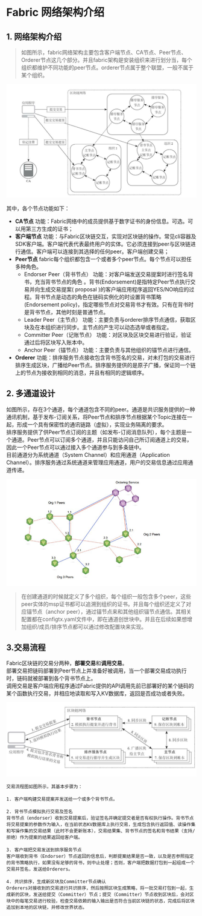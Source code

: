 # Fabric 网络架构介绍

## 1. 网络架构介绍

> 如图所示，fabric网络架构主要包含客户端节点、CA节点、Peer节点、Orderer节点这几个部分。并且fabric架构是安装组织来进行划分当，每个组织都维护不同功能的peer节点。orderer节点属于整个联盟，一般不属于某个组织。

![](/assets/timg.jpg)

其中，各个节点功能如下：

* **CA节点**
  功能：Fabric网络中的成员提供基于数字证书的身份信息。可选。可以用第三方生成的证书；
* **客户端节点**
  功能：与Fabric区块链交互，实现对区块链的操作。常见cli容器及SDK客户端。客户端代表代表最终用户的实体。它必须连接到peer与区块链进行通信。客户端可以连接到其选择的任何peer。客户端创建交易；
* **Peer节点**
  fabric每个组织都包含一个或者多个peer节点。每个节点可以担任多种角色。
  * Endorser Peer（背书节点）
    功能：对客户端发送交易提案时进行签名背书，充当背书节点的角色 。背书\(Endorsement\)是指特定Peer节点执行交易并向生成交易提案\( proposal \)的客户端应用程序返回YES/NO响应的过程。背书节点是动态的角色在链码实例化的时设置背书策略\(Endorsement policy\)，指定哪些节点对交易背书才有效。只有在背书时是背书节点，其他时刻是普通节点。
  * Leader Peer（主节点）
    功能：主要负责与orderer排序节点通信，获取区块及在本组织进行同步。主节点的产生可以动态选举或者指定。
  * Committer Peer（记账节点）
    功能：对区块及区块交易进行验证，验证通过后将区块写入账本中。
  * Anchor Peer（锚节点）
    功能：主要负责与其他组织的锚节点进行通信。  
* **Orderer**
  功能：排序服务节点接收包含背书签名的交易，对未打包的交易进行排序生成区块，广播给Peer节点。排序服务提供的是原子广播，保证同一个链上的节点为接收到相同的消息，并且有相同的逻辑顺序。

## 2. 多通道设计

如图所示，存在3个通道，每个通道包含不同的peer。通道是共识服务提供的一种通讯机制，基于发布-订阅关系，将Peer节点和排序节点根据某个Topic连接在一起，形成一个具有保密性的通讯链路（虚拟），实现业务隔离的要求。  
排序服务提供了供Peer节点订阅的主题（如发布-订阅消息队列），每个主题是一个通道。Peer节点可以订阅多个通道，并且只能访问自己所订阅通道上的交易，因此一个Peer节点可以通过接入多个通道参与到多条链中。  
目前通道分为系统通道（System Channel）和应用通道（Application Channel）。排序服务通过系统通道来管理应用通道，用户的交易信息通过应用通道传递。

![](/assets/tongdao.jpg)

> 在创建通道的时候就定义了多个组织，每个组织一般包含多个peer，这些peer实体的msp证书都可以追溯到组织的证书。并且每个组织还定义了对应锚节点（anchor peer），通过锚节点来和其他组织锚节点通信。其相关配置都在configtx.yaml文件中，即在通道创世块中。并且在后续如果想增加组织/成员/排序节点都可以通过修改配置块来实现。

## 3.交易流程

Fabric区块链的交易分两种，**部署交易**和**调用交易**。  
部署交易把链码部署到Peer节点上并准备好被调用，当一个部署交易成功执行时，链码就被部署到各个背书节点上。  
调用交易是客户端应用程序通过Fabric提供的API调用先前已部署好的某个链码的某个函数执行交易，并相应地读取和写入KV数据库，返回是否成功或者失败。

![](/assets/jiaoyi1.jpg)

```
交易流程图如图所示，其基本步骤为：

1. 客户端构建交易提案并发送给一个或多个背书节点。

2. 背书节点模拟执行交易及签名
背书节点（endorser）收到交易提案后，验证签名并确定提交者是否有权执行操作。背书节点将交易提案的参数作为输入，在当前状态KV数据库上执行交易，生成包含执行返回值、读操作集和写操作集的交易结果（此时不会更新账本），交易结果集、背书节点的签名和背书结果（支持/拒绝）作为提案的结果返回给客户端。

3. 客户端把交易发送到排序服务节点
客户端收到背书（Endorser）节点返回的信息后，判断提案结果是否一致，以及是否参照指定的背书策略执行，如果没有足够的背书，则中止处理；否则，客户端把数据打包到一起组成一个交易并签名，发送给Orderers。

4. 共识排序，生成新区块及Committer节点确认
Orderers对接收到的交易进行共识排序，然后按照区块生成策略，将一批交易打包到一起，生成新的区块，发送给提交（Committer）节点；提交（Committer）节点收到区块后，会对区块中的每笔交易进行校验，检查交易依赖的输入输出是否符合当前区块链的状态，完成后将区块追加到本地的区块链，并修改世界状态。
```



